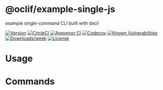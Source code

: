 @oclif/example-single-js
========================

example single-command CLI built with dxcli

[![Version](https://img.shields.io/npm/v/@oclif/example-single-js.svg)](https://npmjs.org/package/@oclif/example-single-js)
[![CircleCI](https://circleci.com/gh/oclif/example-single-js/tree/master.svg?style=shield)](https://circleci.com/gh/oclif/example-single-js/tree/master)
[![Appveyor CI](https://ci.appveyor.com/api/projects/status/github/oclif/example-single-js?branch=master&svg=true)](https://ci.appveyor.com/project/oclif/example-single-js/branch/master)
[![Codecov](https://codecov.io/gh/oclif/example-single-js/branch/master/graph/badge.svg)](https://codecov.io/gh/oclif/example-single-js)
[![Known Vulnerabilities](https://snyk.io/test/github/oclif/example-single-js/badge.svg)](https://snyk.io/test/github/oclif/example-single-js)
[![Downloads/week](https://img.shields.io/npm/dw/@oclif/example-single-js.svg)](https://npmjs.org/package/@oclif/example-single-js)
[![License](https://img.shields.io/npm/l/@oclif/example-single-js.svg)](https://github.com/oclif/example-single-js/blob/master/package.json)

<!-- toc -->
# Usage
<!-- usage -->
# Commands
<!-- commands -->
